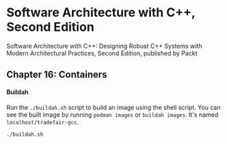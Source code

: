 # Software Architecture with C++, Second Edition

Software Architecture with C++: Designing Robust C++ Systems with Modern Architectural Practices, Second Edition, published by Packt

## Chapter 16: Containers

#### Buildah

Run the `./buildah.sh` script to build an image using the shell script. You can
see the built image by running `podman images` or `buildah images`. It's named `localhost/tradefair-gcc`.

```bash
./buildah.sh
```
